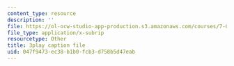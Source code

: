 ```yaml
---
content_type: resource
description: ''
file: https://ol-ocw-studio-app-production.s3.amazonaws.com/courses/7-05-general-biochemistry-spring-2020/047f9473ec38b1b0fcb3d758b5d47eab_m8-I1iey_4U.srt
file_type: application/x-subrip
resourcetype: Other
title: 3play caption file
uid: 047f9473-ec38-b1b0-fcb3-d758b5d47eab
---
```

